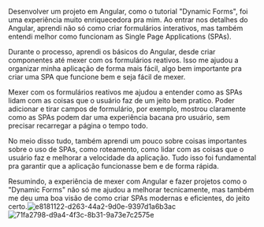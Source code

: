 Desenvolver um projeto em Angular, como o tutorial "Dynamic Forms", foi uma experiência muito enriquecedora pra mim. Ao entrar nos detalhes do Angular, aprendi não só como criar formulários interativos, mas também entendi melhor como funcionam as Single Page Applications (SPAs).

Durante o processo, aprendi os básicos do Angular, desde criar componentes até mexer com os formulários reativos. Isso me ajudou a organizar minha aplicação de forma mais fácil, algo bem importante pra criar uma SPA que funcione bem e seja fácil de mexer.

Mexer com os formulários reativos me ajudou a entender como as SPAs lidam com as coisas que o usuário faz de um jeito bem pratico. Poder adicionar e tirar campos de formulário, por exemplo, mostrou claramente como as SPAs podem dar uma experiência bacana pro usuário, sem precisar recarregar a página o tempo todo.

No meio disso tudo, também aprendi um pouco sobre coisas importantes sobre o uso de SPAs, como roteamento, como lidar com as coisas que o usuário faz e melhorar a velocidade da aplicação. Tudo isso foi fundamental pra garantir que a aplicação funcionasse bem e de forma rápida.

Resumindo, a experiência de mexer com Angular e fazer projetos como o "Dynamic Forms" não só me ajudou a melhorar tecnicamente, mas também me deu uma boa visão de como criar SPAs modernas e eficientes, do jeito certo.![e8181122-d263-44a2-9d0e-9397d1a6b3ac](https://github.com/Pedro-Gattai/Pondera_S4.M9-1-/assets/78965293/cb511ca3-25f9-4678-a9a7-43c2335812b0)
![71fa2798-d9a4-4f3c-8b31-9a73e7c2575e](https://github.com/Pedro-Gattai/Pondera_S4.M9-1-/assets/78965293/884ba512-238e-4b8e-8eb6-f360049143bf)
